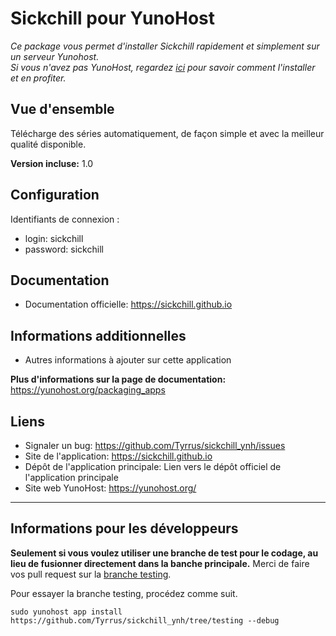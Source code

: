 # Sickchill pour YunoHost

*Ce package vous permet d'installer Sickchill rapidement et simplement sur un serveur Yunohost.  
Si vous n'avez pas YunoHost, regardez [ici](https://yunohost.org/#/install) pour savoir comment l'installer et en profiter.*

## Vue d'ensemble
Télécharge des séries automatiquement, de façon simple et avec la meilleur qualité disponible.

**Version incluse:** 1.0

## Configuration

Identifiants de connexion :
* login:    sickchill
* password: sickchill

## Documentation

 * Documentation officielle: https://sickchill.github.io

## Informations additionnelles

* Autres informations à ajouter sur cette application

**Plus d'informations sur la page de documentation:**  
https://yunohost.org/packaging_apps

## Liens

 * Signaler un bug: https://github.com/Tyrrus/sickchill_ynh/issues
 * Site de l'application: https://sickchill.github.io
 * Dépôt de l'application principale: Lien vers le dépôt officiel de l'application principale
 * Site web YunoHost: https://yunohost.org/

---

Informations pour les développeurs
----------------

**Seulement si vous voulez utiliser une branche de test pour le codage, au lieu de fusionner directement dans la banche principale.**
Merci de faire vos pull request sur la [branche testing](https://github.com/Tyrrus/sickchill_ynh/tree/testing).

Pour essayer la branche testing, procédez comme suit.
```
sudo yunohost app install https://github.com/Tyrrus/sickchill_ynh/tree/testing --debug
